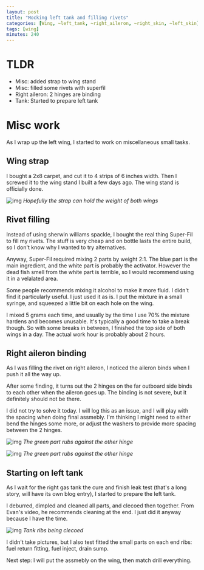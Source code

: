 ```yaml
---
layout: post
title: "Mocking left tank and filling rivets"
categories: [Wing, ~left_tank, ~right_aileron, ~right_skin, ~left_skin]
tags: [wing]
minutes: 240
---
```


# TLDR

- Misc: added strap to wing stand
- Misc: filled some rivets with superfil
- Right aileron: 2 hinges are binding
- Tank: Started to prepare left tank

# Misc work

As I wrap up the left wing, I started to work on miscellaneous small tasks.

## Wing strap

I bought a 2x8 carpet, and cut it to 4 strips of 6 inches width. Then I screwed it to the wing stand I built a few days ago. The wing stand is officially done.

![img](https://lh3.googleusercontent.com/pw/AP1GczPZGeAMJLJ6AAOiKlD-58oOt8U3ezV9hbFCy6AfoCa6kIsiCfiKAXxLx3VlgWSt0McfIg5ts8f71AOl8h4A7tE-pyiplIjb5A3AkxzJmplbdWO9bz-rWDnz4Xi8rIU5kkNBaxc_oqYdHA1z2JaeQPvJOg=w2174-h2888-s-no-gm?authuser=0)
_Hopefully the strap can hold the weight of both wings_

## Rivet filling

Instead of using sherwin williams spackle, I bought the real thing Super-Fil to fill my rivets. The stuff is very cheap and on bottle lasts the entire build, so I don't know why I wanted to try alternatives.

Anyway, Super-Fil required mixing 2 parts by weight 2:1. The blue part is the main ingredient, and the white part is probably the activator. However the dead fish smell from the white part is terrible, so I would recommend using it in a velalated area.

Some people recommends mixing it alcohol to make it more fluid. I didn't find it particularly useful. I just used it as is. I put the mixture in a small syringe, and squeezed a little bit on each hole on the wing.

I mixed 5 grams each time, and usually by the time I use 70% the mixture hardens and becomes unusable. It's typically a good time to take a break though. So with some breaks in between, I finished the top side of both wings in a day. The actual work hour is probably about 2 hours.

## Right aileron binding

As I was filling the rivet on right aileron, I noticed the aileron binds when I push it all the way up.

After some finding, it turns out the 2 hinges on the far outboard side binds to each other when the aileron goes up. The binding is not severe, but it definitely should not be there.

I did not try to solve it today. I will log this as an issue, and I will play with the spacing when doing final assmebly. I'm thinking I might need to either bend the hinges some more, or adjust the washers to provide more spacing between the 2 hinges.

![img](https://lh3.googleusercontent.com/pw/AP1GczMe4Ffymg9DaACVUSTfm1WHiuPqULoU2w5hjTFMrPmIHCSgcE6zRMMM327U5Svj18-KrErvrnkmtV8ZrGOlmSayGInZPJLS2YZRtPPdYpXcuqX4qyMUU3I79YulbM8ly28hPehTrBdC4h4G6BTrby1lMQ=w2174-h2888-s-no-gm?authuser=0)
_The green part rubs against the other hinge_

![img](https://lh3.googleusercontent.com/pw/AP1GczNBoDyDfXFTJBS6MS8TpjEcfL3hzyBNQE8bvMq_VVOa2bF6awRzOFclWhmKBhFotgi0AGTmvZOiJo-6QGbmTngTY3WlNJTaVdzHFXjnXCMoS3MSz8KEYAXY_rNu8_YbiBKSqHnzC72OMhaHB7FqT1CUDw=w2174-h2888-s-no-gm?authuser=0)
_The green part rubs against the other hinge_

## Starting on left tank

As I wait for the right gas tank the cure and finish leak test (that's a long story, will have its own blog entry), I started to prepare the left tank.

I deburred, dimpled and cleaned all parts, and clecoed then together. From Evan's video, he recommends cleaning at the end. I just did it anyway because I have the time.

![img](https://lh3.googleusercontent.com/pw/AP1GczOAWXIuDNZJOsYUDy5skuuupv-a5zUCX9R4F1cJN2l3O-6GDG_wtSfEQ6GPzSMk4Xmywz9wFa9qEPvYkjPVp8dCFJfcMFpNQT0FkFwtV_E_nzfzdPNpTROgMKgWc1OkBL0PRZTLHSupII37oNdp0gii0g=w3836-h2888-s-no-gm?authuser=0)
_Tank ribs being clecoed_

I didn't take pictures, but I also test fitted the small parts on each end ribs: fuel return fitting, fuel inject, drain sump.

Next step: I will put the assmebly on the wing, then match drill everything.
